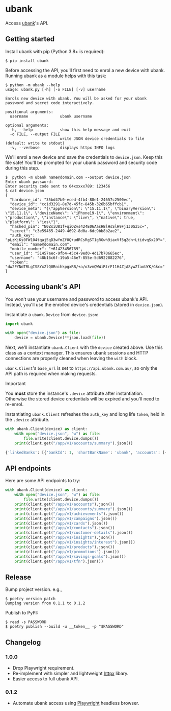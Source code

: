 # ubank

Access [ubank](https://www.ubank.com.au)'s API.


## Getting started

Install ubank with pip (Python 3.8+ is required):
```console
$ pip install ubank
```

Before accessing the API, you'll first need to enrol a new device with ubank.
Running ubank as a module helps with this task:
```console
$ python -m ubank --help
usage: ubank.py [-h] [-o FILE] [-v] username

Enrols new device with ubank. You will be asked for your ubank password and secret code interactively.

positional arguments:
  username              ubank username

optional arguments:
  -h, --help            show this help message and exit
  -o FILE, --output FILE
                        write JSON device credentials to file (default: write to stdout)
  -v, --verbose         displays httpx INFO logs
```

We'll enrol a new device and save the credentials to `device.json`.
Keep this file safe!
You'll be prompted for your ubank password and security code during this step.
```console
$  python -m ubank name@domain.com --output device.json
Enter ubank password:
Enter security code sent to 04xxxxx789: 123456
$ cat device.json
{
  "hardware_id": "35bd47b0-eced-4fb4-88e1-24657c2500ec",
  "device_id": "cc1d3291-8e7d-45fc-845b-326b65bffcb1",
  "device_meta": "{\"appVersion\": \"15.11.1\", \"binaryVersion\": \"15.11.1\", \"deviceName\": \"iPhone19-1\", \"environment\": \"production\", \"instance\": \"live\", \"native\": true, \"platform\": \"ios\"}",
  "hashed_pin": "N0ZsiU81f+qiOZvs424E06AasHBlHsSlH9Fj1J0Sz5c=",
  "secret": "c3e59465-2449-4692-8d0a-6dc9bb8b2ae2",
  "auth_key": "pLzKjKs0FW104tqaj5qD3wYmZf0Q+udRCsRgST1gRGwh9iaxVf5qZdn+LtidvqSx20Y=",
  "email": "name@domain.com",
  "mobile_number": "+61423456789",
  "user_id": "51457aec-9fb4-45c4-9ed0-4d17b70665ec",
  "username": "48b16c6f-19a5-46e7-855e-5d6922882276",
  "token": "dw2FYNdTRLgIS8YxZlQ0RnihkpgxRB/+a/o3vmQWWiRtrF11H4ZjA8ywZfaoUYK/Gkc="
}
```


## Accessing ubank's API

You won't use your username and password to access ubank's API.
Instead, you'll use the enrolled device's credentials (stored in `device.json`).

Instantiate a `ubank.Device` from `device.json`:
```python
import ubank

with open("device.json") as file:
    device = ubank.Device(**json.load(file))
```

Next, we'll instantiate `ubank.Client` with the `device` created above.
Use this class as a context manager.
This ensures ubank sessions and HTTP connections are properly cleaned when leaving
the `with` block.

`ubank.Client`'s `base_url` is set to `https://api.ubank.com.au/`, so only the API path is required when making requests.

> [!IMPORTANT]
> You **must** store the instance's `.device` attribute after instantiation.
> Otherwise the stored device credentials will be expired and you'll need to re-enrol.
>
> Instantiating `ubank.Client` refreshes the `auth_key` and long life `token`, held in the `.device` attribute.

```python
with ubank.Client(device) as client:
    with open("device.json", "w") as file:
        file.write(client.device.dumps())
    print(client.get("/app/v1/accounts/summary").json())

{'linkedBanks': [{'bankId': 1, 'shortBankName': 'ubank', 'accounts': [{'label': 'Spend', 'type': 'TRANSACTION', 'balance': {'currency': 'AUD', 'current': 100, 'available': 100}, 'status': 'Active', 'id': '695db516-b0e2-4807-baca-77314a6257ce', 'nickname': 'Spend', 'number': '12345678', 'bsb': '670864', 'lastBalanceRefresh': '2024-01-02T00:00:00.000Z', 'openDate': '2024-01-01T00:00:00.000Z', 'isJointAccount': False}, {'label': 'Save', 'type': 'SAVINGS', 'balance': {'currency': 'AUD', 'current': 1200.44, 'available': 1200.44}, 'status': 'Active', 'id': '5bad6edf-247e-4221-9bfc-e7608f5984cb', 'nickname': 'Save', 'number': '23456789', 'bsb': '670864', 'lastBalanceRefresh': '2024-01-02T00:00:00.000Z', 'openDate': '2024-01-01T00:00:00.000Z', 'isJointAccount': False}]}]}
```


## API endpoints

Here are some API endpoints to try:
```python
with ubank.Client(device) as client:
    with open("device.json", "w") as file:
        file.write(client.device.dumps())
    print(client.get("/app/v1/accounts").json())
    print(client.get("/app/v1/accounts/summary").json())
    print(client.get("/app/v1/achievements").json())
    print(client.get("/app/v1/campaigns").json())
    print(client.get("/app/v1/cards").json())
    print(client.get("/app/v1/contacts").json())
    print(client.get("/app/v1/customer-details").json())
    print(client.get("/app/v1/insights").json())
    print(client.get("/app/v1/insights/interest").json())
    print(client.get("/app/v1/products").json())
    print(client.get("/app/v1/promotions").json())
    print(client.get("/app/v1/savings-goals").json())
    print(client.get("/app/v1/tfn").json())
```


## Release

Bump project version. e.g.,

```console
$ poetry version patch
Bumping version from 0.1.1 to 0.1.2
```

Publish to PyPI:

```console
$ read -s PASSWORD
$ poetry publish --build -u __token__ -p "$PASSWORD"
```


## Changelog

### 1.0.0

- Drop Playwright requirement.
- Re-implement with simpler and lightweight [httpx](https://www.python-httpx.org) libary.
- Easier access to full ubank API.


### 0.1.2

- Automate ubank access using [Playwright](https://playwright.dev) headless browser.

